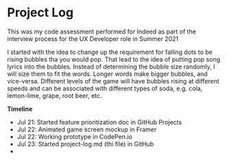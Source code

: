 # Project Log

This was my code assessment performed for Indeed as part of the interview process for the UX Developer role in Summer 2021

I started with the idea to change up the requirement for falling dots to be rising bubbles tha you would pop. That lead to the idea of putting pop song lyrics into the bubbles. Instead of determining the bubble size randomly, I will size them to fit the words. Longer words make bigger bubbles, and vice-versa. Different levels of the game will have bubbles rising at different speeds and can be associated with different types of soda, e.g. cola, lemon-lime, grape, root beer, etc.

**Timeline**
- Jul 21: Started feature prioritization doc in GitHub Projects
- Jul 22: Animated game screen mockup in Framer
- Jul 22: Working prototype in CodePen.io
- Jul 23: Started project-log.md (thi file) in GitHub
- 
